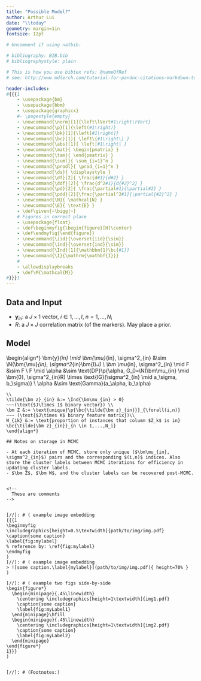 ```yaml
---
title: "Possible Model?"
author: Arthur Lui
date: "\\today"
geometry: margin=1in
fontsize: 12pt

# Uncomment if using natbib:

# bibliography: BIB.bib
# bibliographystyle: plain 

# This is how you use bibtex refs: @nameOfRef
# see: http://www.mdlerch.com/tutorial-for-pandoc-citations-markdown-to-latex.html

header-includes: 
#{{{1
    - \usepackage{bm}
    - \usepackage{bbm}
    - \usepackage{graphicx}
    #- \pagestyle{empty}
    - \newcommand{\norm}[1]{\left\lVert#1\right\rVert}
    - \newcommand{\p}[1]{\left(#1\right)}
    - \newcommand{\bk}[1]{\left[#1\right]}
    - \newcommand{\bc}[1]{ \left\{#1\right\} }
    - \newcommand{\abs}[1]{ \left|#1\right| }
    - \newcommand{\mat}{ \begin{pmatrix} }
    - \newcommand{\tam}{ \end{pmatrix} }
    - \newcommand{\suml}{ \sum_{i=1}^n }
    - \newcommand{\prodl}{ \prod_{i=1}^n }
    - \newcommand{\ds}{ \displaystyle }
    - \newcommand{\df}[2]{ \frac{d#1}{d#2} }
    - \newcommand{\ddf}[2]{ \frac{d^2#1}{d{#2}^2} }
    - \newcommand{\pd}[2]{ \frac{\partial#1}{\partial#2} }
    - \newcommand{\pdd}[2]{\frac{\partial^2#1}{\partial{#2}^2} }
    - \newcommand{\N}{ \mathcal{N} }
    - \newcommand{\E}{ \text{E} }
    - \def\given{~\bigg|~}
    # Figures in correct place
    - \usepackage{float}
    - \def\beginmyfig{\begin{figure}[H]\center}
    - \def\endmyfig{\end{figure}}
    - \newcommand{\iid}{\overset{iid}{\sim}}
    - \newcommand{\ind}{\overset{ind}{\sim}}
    - \newcommand{\Ind}[1]{\mathbbm{1}\bc{#1}}
    - \newcommand{\I}{\mathrm{\mathbf{I}}}
    #
    - \allowdisplaybreaks
    - \def\M{\mathcal{M}}
#}}}1
---
```


## Data and Input

- $\bm{y}_{in}$: a $J\times1$ vector, $i\in 1,...,I$, $n=1,...,N_i$
- $R$: a $J\times J$ correlation matrix (of the markers). May place a prior.

## Model 

\begin{align*}
\bm{y}_{in} \mid \bm{\mu}_{in}, \sigma^2_{in} &\sim \N(\bm{\mu}_{in}, \sigma^2_{in}\bm{I}_J) \\
\bm \mu_{in}, \sigma^2_{in} \mid F &\sim F \\
F \mid \alpha &\sim \text{DP}\p{\alpha, G_0=\N(\bm\mu_{in} \mid \bm{0}, \sigma^2_{in}R) \times \text{IG}(\sigma^2_{in} \mid a_\sigma, b_\sigma)} \\
\alpha &\sim \text{Gamma}(a_\alpha, b_\alpha)
~~~(\text{use auxiliary variable as in Escobar West, 1995})\\
\\
\tilde{\bm z}_{in} &:= \Ind{\bm\mu_{in} > 0}
~~~(\text{$J\times 1$ binary vector}) \\
\bm Z &:= \text{unique}\p{\bc{\tilde{\bm z}_{in}}}_{\forall(i,n)}
~~~ (\text{$J\times K$ binary feature matrix})\\
W_{ik} &:= \text{proportion of instances that column $Z_k$ is in} \bc{\tilde{\bm z}_{in}}_{n \in 1,...,N_i}
\end{align*}

## Notes on storage in MCMC

- At each iteration of MCMC, store only unique ($\bm\mu_{in}, \sigma^2_{in}$) pairs and the corresponding $(i,n)$ indices. Also store the cluster labels between MCMC iterations for efficiency in updating cluster labels.
- $\bm Z$, $\bm W$, and the cluster labels can be recovered post-MCMC.


<!--
  These are comments
-->


[//]: # ( example image embedding
{{{1
\beginmyfig
\includegraphics[height=0.5\textwidth]{path/to/img/img.pdf}
\caption{some caption}
\label{fig:mylabel}
% reference by: \ref{fig:mylabel}
\endmyfig
)
[//]: # ( example image embedding
> ![some caption.\label{mylabel}](path/to/img/img.pdf){ height=70% }
)

[//]: # ( example two figs side-by-side
\begin{figure*}
  \begin{minipage}{.45\linewidth}
    \centering \includegraphics[height=1\textwidth]{img1.pdf}
    \caption{some caption}
    \label{fig:myLabel1}
  \end{minipage}\hfill
  \begin{minipage}{.45\linewidth}
    \centering \includegraphics[height=1\textwidth]{img2.pdf}
    \caption{some caption}
    \label{fig:myLabel2}
  \end{minipage}
\end{figure*}
1}}}
)


[//]: # (Footnotes:)


